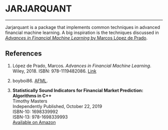 # JARJARQUANT

***
Jarjarquant is a package that implements common techniques in advanced financial machine learning. A big inspiration is the techniques discussed in [*Advances in Financial Machine Learning* by Marcos López de Prado](https://www.wiley.com/en-us/Advances+in+Financial+Machine+Learning-p-9781119482086).

## References

1. López de Prado, Marcos. *Advances in Financial Machine Learning*. Wiley, 2018. ISBN: 978-1119482086. [Link](https://www.wiley.com/en-us/Advances+in+Financial+Machine+Learning-p-9781119482086)

2. boyboi86. [AFML](https://github.com/boyboi86/AFML).

3. **Statistically Sound Indicators for Financial Market Prediction: Algorithms in C++**  
Timothy Masters  
Independently Published, October 22, 2019  
ISBN-10: 1698339992  
ISBN-13: 978-1698339993  
[Available on Amazon](https://www.amazon.com/Statistically-Indicators-Financial-Market-Prediction/dp/1698339992)

